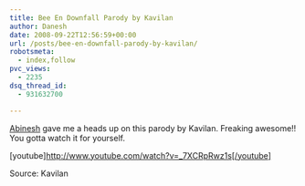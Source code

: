 ```yaml
---
title: Bee En Downfall Parody by Kavilan
author: Danesh
date: 2008-09-22T12:56:59+00:00
url: /posts/bee-en-downfall-parody-by-kavilan/
robotsmeta:
  - index,follow
pvc_views:
  - 2235
dsq_thread_id:
  - 931632700

---
```

[Abinesh][1] gave me a heads up on this parody by Kavilan. Freaking awesome!! You gotta watch it for yourself.

[youtube]http://www.youtube.com/watch?v=_7XCRpRwz1s[/youtube]

Source: Kavilan

 [1]: http://politickler.com/posts/bee-en-downfall-parody/